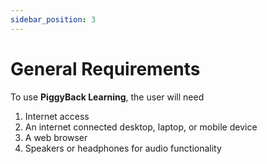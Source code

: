 ```yaml
---
sidebar_position: 3
---
```


# General Requirements

To use **PiggyBack Learning**, the user will need
1. Internet access
2. An internet connected desktop, laptop, or mobile device
3. A web browser
4. Speakers or headphones for audio functionality